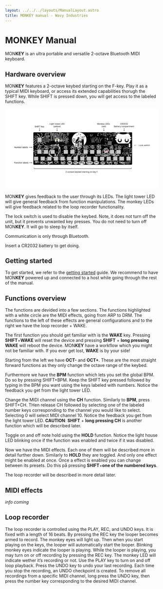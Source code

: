 ```yaml
---
layout: ../../../layouts/ManualLayout.astro
title: MONKEY manual - Wavy Industries
---
```


# MON**KEY** Manual
MON**KEY** is an ultra portable and versatile 2-octave Bluetooth MIDI keyboard.

## Hardware overview
MON**KEY** features a 2-octave keybed starting on the F-key. Play it as a typical MIDI keyboard, or access its extended capabilities thorugh the SHIFT key. While SHIFT is pressed down, you will get access to the labeled functions.

![monkey 2d function](/assets/resources/monkey_manual/monkey_2d_functions.svg)

MON**KEY** gives feedback to the user through its LEDs. The light tower LED will give general feedback from function manipulations. The monkey LEDs will give feedback related to the loop recorder functionality.

The lock switch is used to disable the keybed. Note, it does not turn off the unit, but it prevents unwanted key presses. You do not need to turn off MON**KEY**. It will go to sleep by itself.

Communication is only through Bluetooth.

Insert a CR2032 battery to get doing.

## Getting started
To get started, we refer to the [getting started](/monkey/getting-started) guide. We recommend to have MON**KEY** powered up and connected to a host while going through the rest of the manual.

## Functions overview
The functions are devided into a few sections. The functions highlighted with a white circle are the MIDI effects, going from ARP to DRM. The functions to the left of these effects are general configurations and to the right we have the loop recorder + WAKE.

The first function you should get familiar with is the **WAKE** key. Pressing **SHIFT**+**WAKE** will reset the device and pressing **SHIFT** + **long pressing WAKE** will reboot the device. MON**KEY** have a workflow which you might not be familiar with. If you ever get lost, **WAKE** is by your side!

Starting from the left we have **OCT-** and **OCT+**. These are the most straight forward functions as they only change the octave range of the keybed.

<!-- *gif of changing OCT* -->

Furthermore we have the **BPM** function which lets you set the global BPM. Do so by pressing SHIFT+BPM. Keep the SHIFT key pressed followed by typing in the BPM you want using the keys labeled with numbers. Notice the feedback you get from the light tower LED.

<!-- *gif of changing BPM* -->

Change the MIDI channel using the **CH** function. Similarly to **BPM**, press SHIFT+CH. THen release CH followed by selecting one of the labeled number keys corresponding to the channel you would like to select. Selecting 0 will select MIDI channel 10. Notice the feedback you get from the light tower LED.
**CAUTION**: **SHIFT** + **long pressing CH** is another function which will be described later.

<!-- *gif of changing MIDI CH* -->

Toggle on and off note hold using the **HOLD** function. Notice the light house LED blinking once if the function was enabled and twice if it was disabled.

<!-- *gif turning on and off hold* -->

Now we have the MIDI effects. Each one of them will be described more in detail further down. Similarly to **HOLD** they are toggled. And only one effect might be enabled at once. Once a effect is enabled you can change between its presets. Do this på pressing **SHIFT**+**one of the numbered keys**.

The loop recorder will be described in more detail later.

## MIDI effects
*info coming*

## Loop recorder
The loop recorder is controlled using the PLAY, REC, and UNDO keys. It is fixed with a length of 16 beats. By pressing the REC key the looper becomes armed to record. The monkey eyes will light up. Then when you start playing on the keys, the looper will automatically start the looper. Blinking monkey eyes indicate the looper is playing. While the looper is playing, you may turn on or off recording by pressing the REC key. The monkey LED will indicate wether it’s recording or not. Use the PLAY key to turn on and off loop playback.  Press the UNDO key to undo your last recording. Each time you stop the recording, an UNDO checkpoint is created. To remove all recordings from a specific MIDI channel, long press the UNDO key, then press the number key corresponding to the desired MIDI channel.